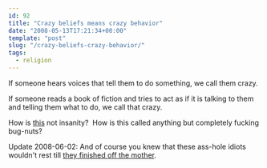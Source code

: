```yaml
---
id: 92
title: "Crazy beliefs means crazy behavior"
date: "2008-05-13T17:21:34+00:00"
template: "post"
slug: "/crazy-beliefs-crazy-behavior/"
tags:
  - religion
---
```


If someone hears voices that tell them to do something, we call them crazy.

If someone reads a book of fiction and tries to act as if it is talking to
them and telling them what to do, we call that crazy.

How is [this](http://richarddawkins.net/article,2560,n,n) not insanity?  How
is this called anything but completely fucking bug-nuts?

Update 2008-06-02: And of course you knew that these ass-hole idiots wouldn't
rest till
[they finished off the mother](http://www.unscrewingtheinscrutable.com/node/1914 'Death of a woman.').
